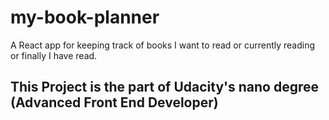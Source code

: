 # my-book-planner
A React app for keeping track of books I want to read or currently reading or finally I have read. 

## This Project is the part of Udacity's nano degree (Advanced Front End Developer)
